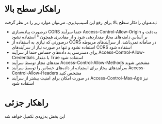 # راهکار سطح بالا
به‌عنوان راه‌کار سطح بالا برای رفع این آسیب‌پذیری، می‌توان موارد زیر را در نظر گرفت:
* درصورت پیاده‌سازی CORS حتما سرآیند Access-Control-Allow-Origin به‌دقت و بر اساس دامنه‌های مجاز مقداردهی شود و از مقادیری همچون * استفاده نشود
* درصورتی که نیازی به استفاده از CORS در سامانه نمی‌باشد، از سرآیندهای مربوطه استفاده نشود و تنها در صورت نیاز از سرآیندهای CORS استفاده شود
* برای دسترسی به داده‌های حساس حتما از سرآیند Access-Control-Allow-Credentials با مقدار True استفاده شود
* متدهای مجاز توسط سرآیند Access-Control-Allow-Methods مشخص شوند
* سرآیندهای مجاز برای استفاده از داده‌های حساس را توسط سرآیند Access-Control-Allow-Headers مشخص کنید
* در صورت امکان برای امنیت بیشتر از سرآیند Access-Control-Max-Age نیز استفاده شود
# راهکار جزئی
این بخش به‌زودی تکمیل خواهد شد
